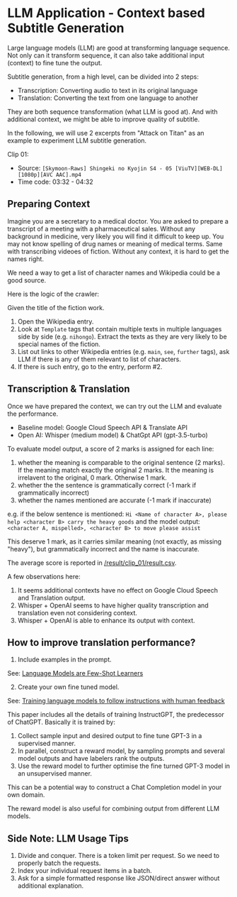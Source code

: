 # LLM Application - Context based Subtitle Generation

Large language models (LLM) are good at transforming language sequence. Not only can it transform sequence, it can also take additional input (context) to fine tune the output.

Subtitle generation, from a high level, can be divided into 2 steps:
- Transcription: Converting audio to text in its original language
- Translation: Converting the text from one language to another

They are both sequence transformation (what LLM is good at). And with additional context, we might be able to improve quality of subtitle.

In the following, we will use 2 excerpts from "Attack on Titan" as an example to experiment LLM subtitle generation.

Clip 01: 
- Source: `[Skymoon-Raws] Shingeki no Kyojin S4 - 05 [ViuTV][WEB-DL][1080p][AVC AAC].mp4`
- Time code: 03:32 - 04:32

## Preparing Context

Imagine you are a secretary to a medical doctor. You are asked to prepare a transcript of a meeting with a pharmaceutical sales. Without any background in medicine, very likely you will find it difficult to keep up. You may not know spelling of drug names or meaning of medical terms. Same with transcribing videoes of fiction. Without any context, it is hard to get the names right. 

We need a way to get a list of character names and Wikipedia could be a good source. 

Here is the logic of the crawler:

Given the title of the fiction work.

1. Open the Wikipedia entry.
2. Look at `Template` tags that contain multiple texts in multiple languages side by side (e.g. `nihongo`). Extract the texts as they are very likely to be special names of the fiction.
3. List out links to other Wikipedia entries (e.g. `main`, `see`, `further` tags), ask LLM if there is any of them relevant to list of characters.
4. If there is such entry, go to the entry, perform #2.

## Transcription & Translation
Once we have prepared the context, we can try out the LLM and evaluate the performance. 

- Baseline model: Google Cloud Speech API & Translate API
- Open AI: Whisper (medium model) & ChatGpt API (gpt-3.5-turbo)

To evaluate model output, a score of 2 marks is assigned for each line:
1. whether the meaning is comparable to the original sentence (2 marks). If the meaning match exactly the original 2 marks. It the meaning is irrelavent to the original, 0 mark. Otherwise 1 mark.
2. whether the the sentence is grammatically correct (-1 mark if grammatically incorrect)
3. whether the names mentioned are accurate (-1 mark if inaccurate)


e.g. if the below sentence is mentioned:
`Hi <Name of character A>, please help <character B> carry the heavy goods`
and the model output:
`<character A, mispelled>, <character B> to move please assist`

This deserve 1 mark, as it carries similar meaning (not exactly, as missing "heavy"), but grammatically incorrect and the name is inaccurate. 

The average score is reported in [/result/clip_01/result.csv](/result/clip_01/result.csv).

A few observations here:
1. It seems additional contexts have no effect on Google Cloud Speech and Translation output.
2. Whisper + OpenAI seems to have higher quality transcription and translation even not considering context.
3. Whisper + OpenAI is able to enhance its output with context.

## How to improve translation performance?

1. Include examples in the prompt.

See: [Language Models are Few-Shot Learners](https://arxiv.org/abs/2005.14165)

2. Create your own fine tuned model.

See: [Training language models to follow instructions with human feedback](https://arxiv.org/abs/2203.02155)

This paper includes all the details of training InstructGPT, the predecessor of ChatGPT. Basically it is trained by:
1. Collect sample input and desired output to fine tune GPT-3 in a supervised manner.
2. In parallel, construct a reward model, by sampling prompts and several model outputs and have labelers rank the outputs.
3. Use the reward model to further optimise the fine turned GPT-3 model in an unsupervised manner.

This can be a potential way to construct a Chat Completion model in your own domain.

The reward model is also useful for combining output from different LLM models.

## Side Note: LLM Usage Tips
1. Divide and conquer. There is a token limit per request. So we need to properly batch the requests.
2. Index your individual request items in a batch.
3. Ask for a simple formatted response like JSON/direct answer without additional explanation. 
